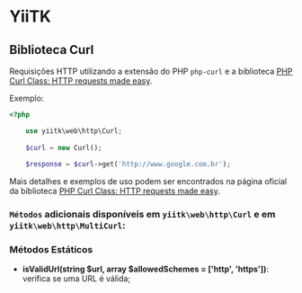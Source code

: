 # YiiTK

## Biblioteca Curl

Requisições HTTP utilizando a extensão do PHP `php-curl` e a biblioteca [PHP Curl Class: HTTP requests made easy](https://github.com/php-curl-class/php-curl-class).

Exemplo:

```php
<?php

    use yiitk\web\http\Curl;
    
    $curl = new Curl();
    
    $response = $curl->get('http://www.google.com.br');

```

Mais detalhes e exemplos de uso podem ser encontrados na página oficial da biblioteca [PHP Curl Class: HTTP requests made easy](https://github.com/php-curl-class/php-curl-class).

### `Métodos` adicionais disponíveis em `yiitk\web\http\Curl` e em `yiitk\web\http\MultiCurl`:

### Métodos Estáticos

- **isValidUrl(string $url, array $allowedSchemes = ['http', 'https'])**: verifica se uma URL é válida;

